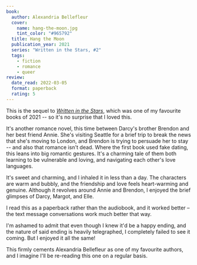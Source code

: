 ```yaml
---
book:
  author: Alexandria Bellefleur
  cover:
    name: hang-the-moon.jpg
    tint_color: "#965792"
  title: Hang the Moon
  publication_year: 2021
  series: "Written in the Stars, #2"
  tags:
    - fiction
    - romance
    - queer
review:
  date_read: 2022-03-05
  format: paperback
  rating: 5
---
```


This is the sequel to [*Written in the Stars*](/reviews/written-in-the-stars/), which was one of my favourite books of 2021 -- so it's no surprise that I loved this.

It's another romance novel, this time between Darcy's brother Brendon and her best friend Annie.
She's visiting Seattle for a brief trip to break the news that she's moving to London, and Brendon is trying to persuade her to stay -- and also that romance isn't dead.
Where the first book used fake dating, this leans into big romantic gestures.
It's a charming tale of them both learning to be vulnerable and loving, and navigating each other's love languages.

It's sweet and charming, and I inhaled it in less than a day.
The characters are warm and bubbly, and the friendship and love feels heart-warming and genuine.
Although it revolves around Annie and Brendon, I enjoyed the brief glimpses of Darcy, Margot, and Elle.

I read this as a paperback rather than the audiobook, and it worked better – the text message conversations work much better that way.

I'm ashamed to admit that even though I knew it'd be a happy ending, and the nature of said ending is heavily telegraphed, I completely failed to see it coming.
But I enjoyed it all the same!

This firmly cements Alexandria Bellefleur as one of my favourite authors, and I imagine I'll be re-reading this one on a regular basis.
